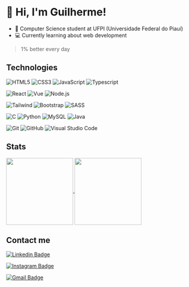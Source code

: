 # 👋 Hi, I'm Guilherme!

 - :blue_book: Computer Science student at UFPI (Universidade Federal do Piauí)
 - :computer: Currently learning about web development

> 1% better every day

## Technologies
![HTML5](https://img.shields.io/badge/-HTML5-E34F26?style=flat-square&logo=html5&logoColor=white)
![CSS3](https://img.shields.io/badge/-CSS3-1572B6?style=flat-square&logo=css3)
![JavaScript](https://img.shields.io/badge/-JavaScript-black?style=flat-square&logo=javascript&logoColor=F7DF1E)
![Typescript](https://img.shields.io/badge/-TypeScript-white?style=flat-square&logo=typescript&logoColor=3178c6)

![React](https://img.shields.io/badge/-React-282c34?style=flat-square&logo=react&logoColor=61dafb)
![Vue](https://img.shields.io/badge/-Vue.js-1a1a1a?style=flat-square&logo=vuedotjs&logoColor=42b883)
![Node.js](https://img.shields.io/badge/-Node.js-333333?style=flat-square&logo=nodedotjs&logoColor=43853d)

![Tailwind](https://img.shields.io/badge/-Tailwind-ebebeb?style=flat-square&logo=tailwindcss&logoColor=0EA5E9)
![Bootstrap](https://img.shields.io/badge/-Bootstrap-7952b3?style=flat-square&logo=bootstrap&logoColor=white)
![SASS](https://img.shields.io/badge/-SASS-bf4080?style=flat-square&logo=sass&logoColor=white)

![C](https://img.shields.io/badge/-C-00599C?style=flat-square&logo=c)
![Python](https://img.shields.io/badge/-Python-2b5b84?style=flat-square&logo=Python&logoColor=ffd343)
![MySQL](https://img.shields.io/badge/-MySQL-4479a1?style=flat-square&logo=mysql&logoColor=f29221)
![Java](https://img.shields.io/badge/-Java-C33?style=flat-square&logo=java)

![Git](https://img.shields.io/badge/-Git-black?style=flat-square&logo=git)
![GitHub](https://img.shields.io/badge/-GitHub-181717?style=flat-square&logo=github)
![Visual Studio Code](https://img.shields.io/badge/-Visual%20Studio%20Code-2C2C32?style=flat&logo=visual-studio-code&logoColor=0066B8)

## Stats

<a href="https://github.com/guisantosfr/github-readme-stats">
  <img align="center" height="180em" src="https://github-readme-stats.vercel.app/api?username=guisantosfr&count_private=true&show_icons=true&theme=algolia&bg_color=111">

  <img align="center" height="180em" src="https://github-readme-stats.vercel.app/api/top-langs/?username=guisantosfr&layout=compact&theme=dark">
</a>

## Contact me
[![Linkedin Badge](https://img.shields.io/badge/-Guilherme-0A66C2?style=flat-square&logo=Linkedin&logoColor=white&link=https://www.linkedin.com/in/guisantosfr/)](https://www.linkedin.com/in/guisantosfr/)

[![Instagram Badge](https://img.shields.io/badge/-guisantosfr-bc2a8d?style=flat-square&logo=instagram&logoColor=white&link=https://instagram.com/guisantosfr/)](https://instagram.com/guisantosfr)

[![Gmail Badge](https://img.shields.io/badge/-santosgui678@gmail.com-BB001B?style=flat-square&logo=Gmail&logoColor=white&link=mailto:santosgui678@gmail.com)](mailto:santosgui678@gmail.com)
